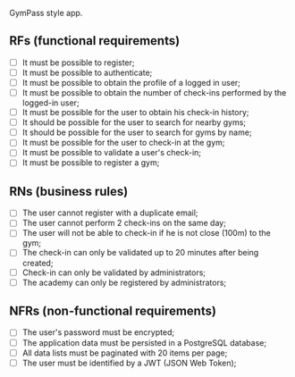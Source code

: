 GymPass style app.

## RFs (functional requirements)

- [ ] It must be possible to register;
- [ ] It must be possible to authenticate;
- [ ] It must be possible to obtain the profile of a logged in user;
- [ ] It must be possible to obtain the number of check-ins performed by the logged-in user;
- [ ] It must be possible for the user to obtain his check-in history;
- [ ] It should be possible for the user to search for nearby gyms;
- [ ] It should be possible for the user to search for gyms by name;
- [ ] It must be possible for the user to check-in at the gym;
- [ ] It must be possible to validate a user's check-in;
- [ ] It must be possible to register a gym;

## RNs (business rules)

- [ ] The user cannot register with a duplicate email;
- [ ] The user cannot perform 2 check-ins on the same day;
- [ ] The user will not be able to check-in if he is not close (100m) to the gym;
- [ ] The check-in can only be validated up to 20 minutes after being created;
- [ ] Check-in can only be validated by administrators;
- [ ] The academy can only be registered by administrators;

## NFRs (non-functional requirements)

- [ ] The user's password must be encrypted;
- [ ] The application data must be persisted in a PostgreSQL database;
- [ ] All data lists must be paginated with 20 items per page;
- [ ] The user must be identified by a JWT (JSON Web Token);
